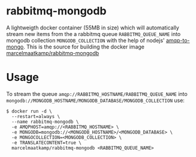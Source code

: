 # rabbitmq-mongodb
A lightweigth docker container (55MB in size) which will automatically stream new items from the a rabbitmq queue `RABBITMQ_QUEUE_NAME` into mongodb collection `MONGODB_COLLECTION` with the help of nodejs' [amqp-to-mongo](https://www.npmjs.com/package/amqp-to-mongo). This is the source for building the docker image [marcelmaatkamp/rabbitmq-mongodb](https://registry.hub.docker.com/u/marcelmaatkamp/rabbitmq-mongodb)
# Usage
To stream the queue `amqp://RABBITMQ_HOSTNAME/RABBITMQ_QUEUE_NAME` into `mongodb://MONGODB_HOSTNAME/MONGODB_DATABASE/MONGODB_COLLECTION` use:

```
$ docker run -d \
  --restart=always \
  --name rabbitmq-mongodb \
  -e AMQPHOST=amqp://<RABBITMQ_HOSTNAME> \
  -e MONGODB=mongodb://<MONGODB_HOSTNAME>/<MONGODB_DATABASE> \
  -e MONGOCOLLECTION=<MONGODB_COLLECTION> \
  -e TRANSLATECONTENT=true \
  marcelmaatkamp/rabbitmq-mongodb <RABBITMQ_QUEUE_NAME>
```
